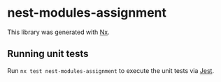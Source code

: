 # nest-modules-assignment

This library was generated with [Nx](https://nx.dev).

## Running unit tests

Run `nx test nest-modules-assignment` to execute the unit tests via [Jest](https://jestjs.io).
